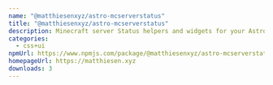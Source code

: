 ```yaml
---
name: "@matthiesenxyz/astro-mcserverstatus"
title: "@matthiesenxyz/astro-mcserverstatus"
description: Minecraft server Status helpers and widgets for your Astro site
categories:
  - css+ui
npmUrl: https://www.npmjs.com/package/@matthiesenxyz/astro-mcserverstatus
homepageUrl: https://matthiesen.xyz
downloads: 3
---
```

